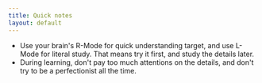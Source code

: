 ```yaml
---
title: Quick notes
layout: default
---
```


+ Use your brain's R-Mode for quick understanding target, and use L-Mode for literal study. That means try it first, and study the details later.
+ During learning, don't pay too much attentions on the details, and don't try to be a perfectionist all the time.
